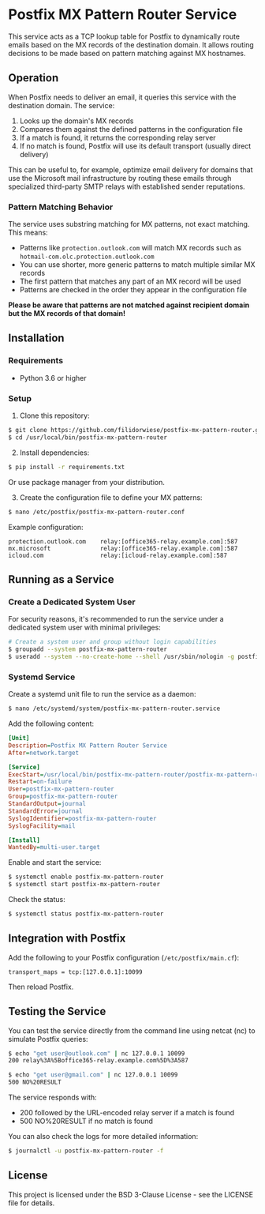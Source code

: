 # Postfix MX Pattern Router Service

This service acts as a TCP lookup table for Postfix to dynamically route emails based on
the MX records of the destination domain. It allows routing decisions to be made based on
pattern matching against MX hostnames.

## Operation

When Postfix needs to deliver an email, it queries this service with the destination domain. The service:

1. Looks up the domain's MX records
2. Compares them against the defined patterns in the configuration file
3. If a match is found, it returns the corresponding relay server
4. If no match is found, Postfix will use its default transport (usually direct delivery)

This can be useful to, for example, optimize email delivery for domains that use the Microsoft mail infrastructure by routing these emails through specialized third-party SMTP relays with established sender reputations.

### Pattern Matching Behavior

The service uses substring matching for MX patterns, not exact matching. This means:

- Patterns like `protection.outlook.com` will match MX records such as `hotmail-com.olc.protection.outlook.com`
- You can use shorter, more generic patterns to match multiple similar MX records
- The first pattern that matches any part of an MX record will be used
- Patterns are checked in the order they appear in the configuration file

**Please be aware that patterns are not matched against recipient domain but the MX records of that domain!**

## Installation

### Requirements

- Python 3.6 or higher

### Setup

1. Clone this repository:

```bash
$ git clone https://github.com/filidorwiese/postfix-mx-pattern-router.git /usr/local/bin/postfix-mx-pattern-router
$ cd /usr/local/bin/postfix-mx-pattern-router
```

2. Install dependencies:

```bash
$ pip install -r requirements.txt
```

Or use package manager from your distribution.

3. Create the configuration file to define your MX patterns:

```bash
$ nano /etc/postfix/postfix-mx-pattern-router.conf
```

Example configuration:
```
protection.outlook.com    relay:[office365-relay.example.com]:587
mx.microsoft              relay:[office365-relay.example.com]:587
icloud.com                relay:[icloud-relay.example.com]:587
```

## Running as a Service

### Create a Dedicated System User

For security reasons, it's recommended to run the service under a dedicated system user with minimal privileges:

```bash
# Create a system user and group without login capabilities
$ groupadd --system postfix-mx-pattern-router
$ useradd --system --no-create-home --shell /usr/sbin/nologin -g postfix-mx-pattern-router postfix-mx-pattern-router
```

### Systemd Service

Create a systemd unit file to run the service as a daemon:

```bash
$ nano /etc/systemd/system/postfix-mx-pattern-router.service
```

Add the following content:

```ini
[Unit]
Description=Postfix MX Pattern Router Service
After=network.target

[Service]
ExecStart=/usr/local/bin/postfix-mx-pattern-router/postfix-mx-pattern-router.py -c /etc/postfix/postfix-mx-pattern-router.conf -p 10099 --cache-ttl 3600
Restart=on-failure
User=postfix-mx-pattern-router
Group=postfix-mx-pattern-router
StandardOutput=journal
StandardError=journal
SyslogIdentifier=postfix-mx-pattern-router
SyslogFacility=mail

[Install]
WantedBy=multi-user.target
```

Enable and start the service:

```bash
$ systemctl enable postfix-mx-pattern-router
$ systemctl start postfix-mx-pattern-router
```

Check the status:

```bash
$ systemctl status postfix-mx-pattern-router
```

## Integration with Postfix

Add the following to your Postfix configuration (`/etc/postfix/main.cf`):

```
transport_maps = tcp:[127.0.0.1]:10099
```

Then reload Postfix.

## Testing the Service

You can test the service directly from the command line using netcat (nc) to simulate Postfix queries:

```bash
$ echo "get user@outlook.com" | nc 127.0.0.1 10099
200 relay%3A%5Boffice365-relay.example.com%5D%3A587
```
```bash
$ echo "get user@gmail.com" | nc 127.0.0.1 10099
500 NO%20RESULT
```

The service responds with:
- 200 followed by the URL-encoded relay server if a match is found
- 500 NO%20RESULT if no match is found

You can also check the logs for more detailed information:

```bash
$ journalctl -u postfix-mx-pattern-router -f
```

## License
This project is licensed under the BSD 3-Clause License - see the LICENSE file for details.
